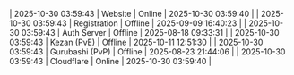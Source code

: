 | 2025-10-30 03:59:43 | Website | Online | 2025-10-30 03:59:40 |
| 2025-10-30 03:59:43 | Registration | Offline | 2025-09-09 16:40:23 |
| 2025-10-30 03:59:43 | Auth Server | Offline | 2025-08-18 09:33:31 |
| 2025-10-30 03:59:43 | Kezan (PvE) | Offline | 2025-10-11 12:51:30 |
| 2025-10-30 03:59:43 | Gurubashi (PvP) | Offline | 2025-08-23 21:44:06 |
| 2025-10-30 03:59:43 | Cloudflare | Online | 2025-10-30 03:59:40 |
